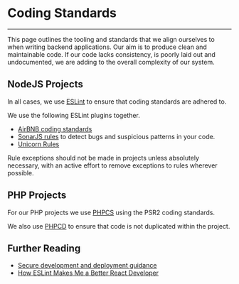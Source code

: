 # Coding Standards
***

This page outlines the tooling and standards that we align ourselves to when writing backend applications. Our aim is to 
produce clean and maintainable code. If our code lacks consistency, is poorly laid out and undocumented, we are 
adding to the overall complexity of our system.

## NodeJS Projects

In all cases, we use [ESLint](https://eslint.org/) to ensure that coding standards are adhered to.

We use the following ESLint plugins together.

- [AirBNB coding standards](https://www.npmjs.com/package/eslint-config-airbnb)
- [SonarJS rules](https://www.npmjs.com/package/eslint-plugin-sonarjs) to detect bugs and suspicious patterns in your code.
- [Unicorn Rules](https://www.npmjs.com/package/eslint-plugin-unicorn)

Rule exceptions should not be made in projects unless absolutely necessary, with an active effort to remove exceptions to 
rules wherever possible.

## PHP Projects

For our PHP projects we use [PHPCS](https://github.com/squizlabs/PHP_CodeSniffer) using the PSR2 coding standards.

We also use [PHPCD](https://github.com/sebastianbergmann/phpcpd) to ensure that code is not duplicated within the project.

## Further Reading

- [Secure development and deployment guidance](https://www.ncsc.gov.uk/collection/developers-collection?curPage=/collection/developers-collection/principles/produce-clean-maintainable-code)
- [How ESLint Makes Me a Better React Developer](https://itnext.io/how-eslint-makes-me-a-better-react-developer-237fb14c00ae)
